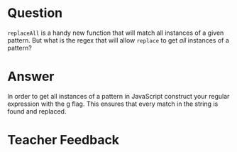 # Question
`replaceAll` is a handy new function that will match all instances of a given pattern. But what is the regex that will allow `replace` to get *all* instances of a pattern?

# Answer
In order to get all instances of a pattern in JavaScript construct your regular expression with the g flag. This ensures that every match in the string is found and replaced.
# Teacher Feedback